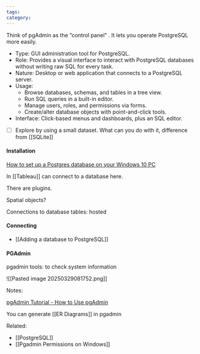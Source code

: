 ```yaml
---
tags: 
category: 
---
```

Think of pgAdmin as the “control panel” . It lets you operate PostgreSQL more easily.

- Type: GUI administration tool for PostgreSQL.
- Role: Provides a visual interface to interact with PostgreSQL databases without writing raw SQL for every task.
- Nature: Desktop or web application that connects to a PostgreSQL server.
- Usage:
    - Browse databases, schemas, and tables in a tree view.
    - Run SQL queries in a built-in editor.
    - Manage users, roles, and permissions via forms.
    - Create/alter database objects with point-and-click tools.
- Interface: Click-based menus and dashboards, plus an SQL editor.


- [ ] Explore by using a small dataset. What can you do with it, difference from [[SQLite]]
#### Installation
[How to set up a Postgres database on your Windows 10 PC](https://www.youtube.com/watch?v=4J0V3AaiOns)

In [[Tableau]] can connect to a database here.

There are plugins.

Spatial objects?

Connections to database tables: hosted
#### Connecting
- [[Adding a database to PostgreSQL]]

#### PGAdmin
pgadmin tools: to check system information

![[Pasted image 20250329081752.png]]



Notes:

[pgAdmin Tutorial - How to Use pgAdmin](https://www.youtube.com/@DatabaseStar)

You can generate [[ER Diagrams]] in pgadmin

Related:
- [[PostgreSQL]]
- [[Pgadmin Permissions on Windows]]